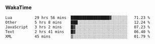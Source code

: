 ### WakaTime

<!--START_SECTION:waka-->

```txt
Lua          29 hrs 56 mins  █████████████████▓░░░░░░░   71.23 %
Other        5 hrs 8 mins    ███░░░░░░░░░░░░░░░░░░░░░░   12.24 %
JavaScript   3 hrs 2 mins    █▓░░░░░░░░░░░░░░░░░░░░░░░   07.23 %
Text         2 hrs 41 mins   █▓░░░░░░░░░░░░░░░░░░░░░░░   06.40 %
XML          45 mins         ▒░░░░░░░░░░░░░░░░░░░░░░░░   01.79 %
```

<!--END_SECTION:waka-->
